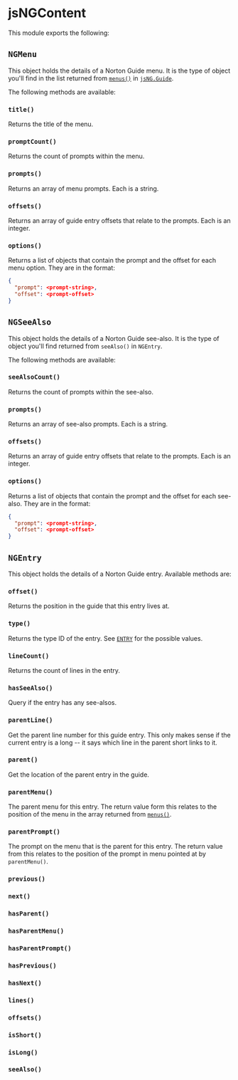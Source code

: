 # jsNGContent

This module exports the following:

## `NGMenu`

This object holds the details of a Norton Guide menu. It is the type of
object you'll find in the list returned from [`menus()`](sNG.md#menus) in
[`jsNG.Guide`](jsNG.md#guide).

The following methods are available:

### `title()`

Returns the title of the menu.

### `promptCount()`

Returns the count of prompts within the menu.

### `prompts()`

Returns an array of menu prompts. Each is a string.

### `offsets()`

Returns an array of guide entry offsets that relate to the prompts. Each is
an integer.

### `options()`

Returns a list of objects that contain the prompt and the offset for each
menu option. They are in the format:

```json
{
  "prompt": <prompt-string>,
  "offset": <prompt-offset>
}
```

## `NGSeeAlso`

This object holds the details of a Norton Guide see-also. It is the type of
object you'll find returned from `seeAlso()` in `NGEntry`.

The following methods are available:

### `seeAlsoCount()`

Returns the count of prompts within the see-also.

### `prompts()`

Returns an array of see-also prompts. Each is a string.

### `offsets()`

Returns an array of guide entry offsets that relate to the prompts. Each is
an integer.

### `options()`

Returns a list of objects that contain the prompt and the offset for each
see-also. They are in the format:

```json
{
  "prompt": <prompt-string>,
  "offset": <prompt-offset>
}
```

## `NGEntry`

This object holds the details of a Norton Guide entry. Available methods
are:

### `offset()`

Returns the position in the guide that this entry lives at.

### `type()`

Returns the type ID of the entry. See [`ENTRY`](jsNG.md#entry) for the
possible values.

### `lineCount()`

Returns the count of lines in the entry.

### `hasSeeAlso()`

Query if the entry has any see-alsos.

### `parentLine()`

Get the parent line number for this guide entry. This only makes sense if
the current entry is a long -- it says which line in the parent short links
to it.

### `parent()`

Get the location of the parent entry in the guide.

### `parentMenu()`

The parent menu for this entry. The return value form this relates to the
position of the menu in the array returned from [`menus()`](jsNG.md#menus).

### `parentPrompt()`

The prompt on the menu that is the parent for this entry. The return value
from this relates to the position of the prompt in menu pointed at by
`parentMenu()`.

### `previous()`

### `next()`

### `hasParent()`

### `hasParentMenu()`

### `hasParentPrompt()`

### `hasPrevious()`

### `hasNext()`

### `lines()`

### `offsets()`

### `isShort()`

### `isLong()`

### `seeAlso()`

